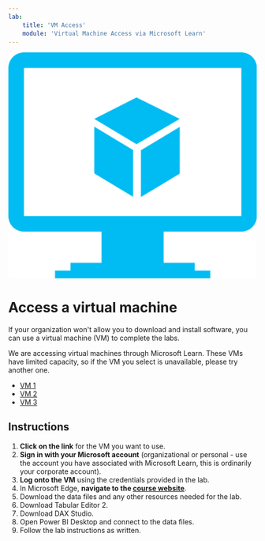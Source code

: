 ```yaml
---
lab:
    title: 'VM Access'
    module: 'Virtual Machine Access via Microsoft Learn'
---
```


![Icon of a blue computer with a cube in the middle, representing a virtual machine.](image.png)


# Access a virtual machine

If your organization won't allow you to download and install software, you can use a virtual machine (VM) to complete the labs.

We are accessing virtual machines through Microsoft Learn. These VMs have limited capacity, so if the VM you select is unavailable, please try another one.
-  [VM 1](https://learn.microsoft.com/training/modules/design-model-power-bi/8-lab)  
-   [VM 2](https://learn.microsoft.com/training/modules/dax-power-bi-time-intelligence/3b-lab)
-    [VM 3](https://learn.microsoft.com/training/modules/dax-power-bi-add-measures/5b-lab) 

## Instructions

1. **Click on the link** for the VM you want to use.
2. **Sign in with your Microsoft account** (organizational or personal - use the account you have associated with Microsoft Learn, this is ordinarily your corporate account).
3. **Log onto the VM** using the credentials provided in the lab.
4. In Microsoft Edge, **navigate to the [course website](https://shannonlindsay.github.io/WitchesGuide/Instructions/Labs/03-UseTools.html)**.
5. Download the data files and any other resources needed for the lab.
6. Download Tabular Editor 2.
7. Download DAX Studio.
8. Open Power BI Desktop and connect to the data files.
9. Follow the lab instructions as written.